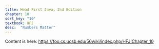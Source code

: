 ```yaml
---
title: Head First Java, 2nd Edition
chapter: 10
sort_key: "10"
textbook: HFJ
desc:  "Numbers Matter"
---
```


Content is here: <https://foo.cs.ucsb.edu/56wiki/index.php/HFJ:Chapter_10>
